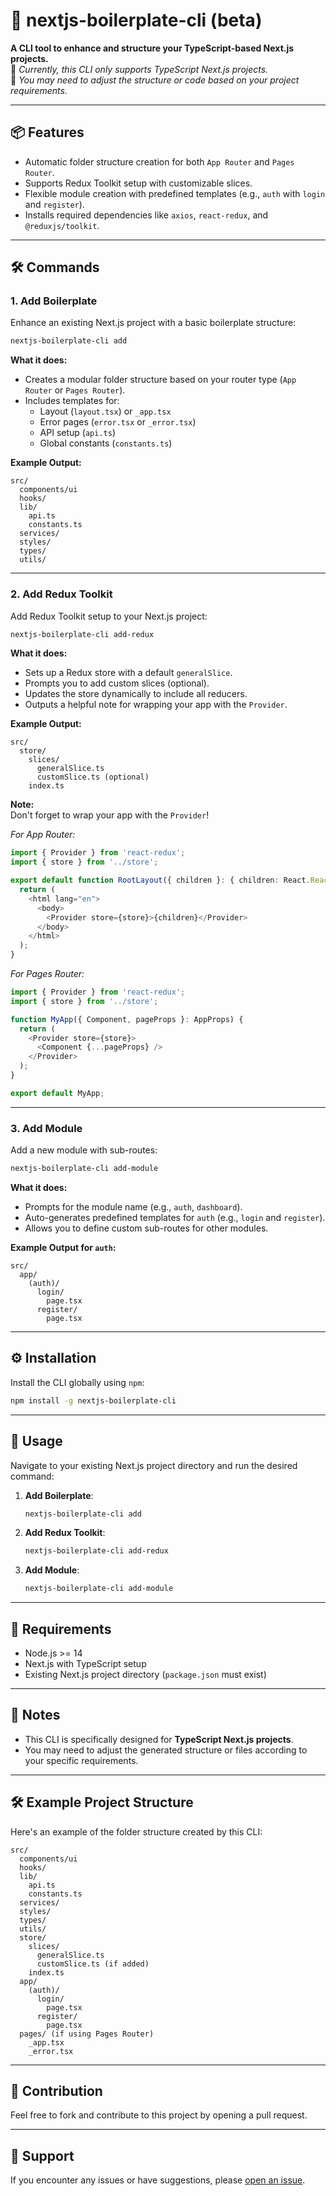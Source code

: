 # 🚀 nextjs-boilerplate-cli (beta)

**A CLI tool to enhance and structure your TypeScript-based Next.js projects.**  
📌 _Currently, this CLI only supports TypeScript Next.js projects._  
📌 _You may need to adjust the structure or code based on your project requirements._

---

## 📦 Features

- Automatic folder structure creation for both `App Router` and `Pages Router`.
- Supports Redux Toolkit setup with customizable slices.
- Flexible module creation with predefined templates (e.g., `auth` with `login` and `register`).
- Installs required dependencies like `axios`, `react-redux`, and `@reduxjs/toolkit`.

---

## 🛠️ Commands

### 1. Add Boilerplate

Enhance an existing Next.js project with a basic boilerplate structure:

```bash
nextjs-boilerplate-cli add
```

**What it does:**
- Creates a modular folder structure based on your router type (`App Router` or `Pages Router`).
- Includes templates for:
  - Layout (`layout.tsx`) or `_app.tsx`
  - Error pages (`error.tsx` or `_error.tsx`)
  - API setup (`api.ts`)
  - Global constants (`constants.ts`)

**Example Output:**
```plaintext
src/
  components/ui
  hooks/
  lib/
    api.ts
    constants.ts
  services/
  styles/
  types/
  utils/
```

---

### 2. Add Redux Toolkit

Add Redux Toolkit setup to your Next.js project:

```bash
nextjs-boilerplate-cli add-redux
```

**What it does:**
- Sets up a Redux store with a default `generalSlice`.
- Prompts you to add custom slices (optional).
- Updates the store dynamically to include all reducers.
- Outputs a helpful note for wrapping your app with the `Provider`.

**Example Output:**
```plaintext
src/
  store/
    slices/
      generalSlice.ts
      customSlice.ts (optional)
    index.ts
```

**Note:**  
Don't forget to wrap your app with the `Provider`!

_For App Router:_  
```typescript
import { Provider } from 'react-redux';
import { store } from '../store';

export default function RootLayout({ children }: { children: React.ReactNode }) {
  return (
    <html lang="en">
      <body>
        <Provider store={store}>{children}</Provider>
      </body>
    </html>
  );
}
```

_For Pages Router:_  
```typescript
import { Provider } from 'react-redux';
import { store } from '../store';

function MyApp({ Component, pageProps }: AppProps) {
  return (
    <Provider store={store}>
      <Component {...pageProps} />
    </Provider>
  );
}

export default MyApp;
```

---

### 3. Add Module

Add a new module with sub-routes:

```bash
nextjs-boilerplate-cli add-module
```

**What it does:**
- Prompts for the module name (e.g., `auth`, `dashboard`).
- Auto-generates predefined templates for `auth` (e.g., `login` and `register`).
- Allows you to define custom sub-routes for other modules.

**Example Output for `auth`:**
```plaintext
src/
  app/
    (auth)/
      login/
        page.tsx
      register/
        page.tsx
```

---

## ⚙️ Installation

Install the CLI globally using `npm`:

```bash
npm install -g nextjs-boilerplate-cli
```

---

## 📄 Usage

Navigate to your existing Next.js project directory and run the desired command:

1. **Add Boilerplate**:  
   ```bash
   nextjs-boilerplate-cli add
   ```

2. **Add Redux Toolkit**:  
   ```bash
   nextjs-boilerplate-cli add-redux
   ```

3. **Add Module**:  
   ```bash
   nextjs-boilerplate-cli add-module
   ```

---

## 🔧 Requirements

- Node.js >= 14
- Next.js with TypeScript setup
- Existing Next.js project directory (`package.json` must exist)

---

## 📝 Notes

- This CLI is specifically designed for **TypeScript Next.js projects**.
- You may need to adjust the generated structure or files according to your specific requirements.

---

## 🛠️ Example Project Structure

Here's an example of the folder structure created by this CLI:

```plaintext
src/
  components/ui
  hooks/
  lib/
    api.ts
    constants.ts
  services/
  styles/
  types/
  utils/
  store/
    slices/
      generalSlice.ts
      customSlice.ts (if added)
    index.ts
  app/
    (auth)/
      login/
        page.tsx
      register/
        page.tsx
  pages/ (if using Pages Router)
    _app.tsx
    _error.tsx
```

---

## 🌟 Contribution

Feel free to fork and contribute to this project by opening a pull request.

---

## 📧 Support

If you encounter any issues or have suggestions, please [open an issue](https://github.com/sulthdev/nextjs-boilerplate-cli/issues).
